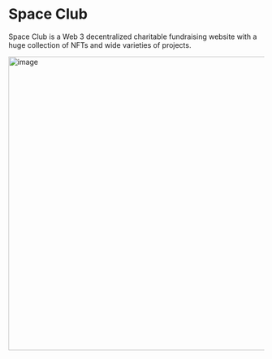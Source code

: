 # Space Club

Space Club is a Web 3 decentralized charitable fundraising website with a huge collection of NFTs and wide varieties of projects. 

<img width="580" alt="image" src="https://user-images.githubusercontent.com/93920874/173323301-fc456ffa-8804-46eb-9411-14d97849cd88.png">
